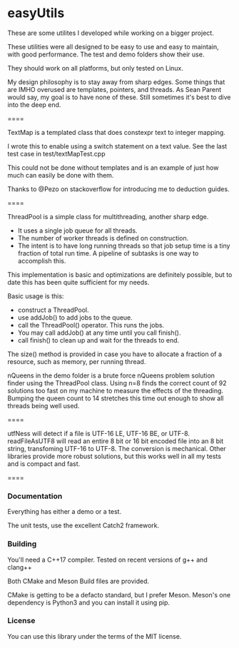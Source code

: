 # easyUtils
These are some utilites I developed while working on a bigger project.

These utilities were all designed to be easy to use and easy to maintain, with good performance.
The test and demo folders show their use.

They should work on all platforms, but only tested on Linux.

My design philosophy is to stay away from sharp edges. Some things that are IMHO overused are templates, pointers, and threads. As Sean Parent would say, my goal is to have none of these. Still sometimes it's best to dive into the deep end.


====

TextMap is a templated class that does constexpr text to integer mapping.

I wrote this to enable using a switch statement on a text value. See the last test case in test/textMapTest.cpp

This could not be done without templates and is an example of just how much can easily be done with them.

Thanks to @Pezo on stackoverflow for introducing me to deduction guides.

====

ThreadPool is a simple class for multithreading, another sharp edge.
 * It uses a single job queue for all threads.
 * The number of worker threads is defined on construction.
 * The intent is to have long running threads so that job setup time is a tiny fraction of total run time. A pipeline of subtasks is one way to accomplish this.

This implementation is basic and optimizations are definitely possible, but to date this has been quite sufficient for my needs.

Basic usage is this:
 * construct a ThreadPool.
 * use addJob() to add jobs to the queue.
 * call the ThreadPool() operator. This runs the jobs.
 * You may call addJob() at any time until you call finish().
 * call finish() to clean up and wait for the threads to end.

The size() method is provided in case you have to allocate a fraction of a resource, such as memory, per running thread.

nQueens in the demo folder is a brute force nQueens problem solution finder using the ThreadPool class. Using n=8 finds the correct count of 92 solutions too fast on my machine to measure the effects of the threading. Bumping the queen count to 14 stretches this time out enough to show all threads being well used.

====

utfNess will detect if a file is UTF-16 LE, UTF-16 BE, or UTF-8.
readFileAsUTF8 will read an entire 8 bit or 16 bit encoded file into an 8 bit string, transfoming UTF-16 to UTF-8.
The conversion is mechanical. Other libraries provide more robust solutions, but this works well in all my tests and
is compact and fast.

====

### Documentation
Everything has either a demo or a test.

The unit tests, use the excellent Catch2 framework.

### Building
You'll need a C++17 compiler.  Tested on recent versions of g++ and clang++

Both CMake and Meson Build files are provided.

CMake is getting to be a defacto standard, but I prefer Meson. Meson's one dependency is Python3 and you can install it using pip.

### License
You can use this library under the terms of the MIT license.
